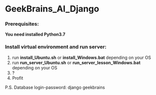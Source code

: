 # GeekBrains_AI_Django  
### Prerequisites:  
   **You need installed Python3.7**
### Install virtual environment and run server:  
1) run **install_Ubuntu.sh** or **install_Windows.bat** depending on your OS  
2) run **run_server_Ubuntu.sh** or **run_server_lesson_Windows.bat** depending on your OS  
3) ?  
4) Profit  




P.S. Database login-password:
django
geekbrains